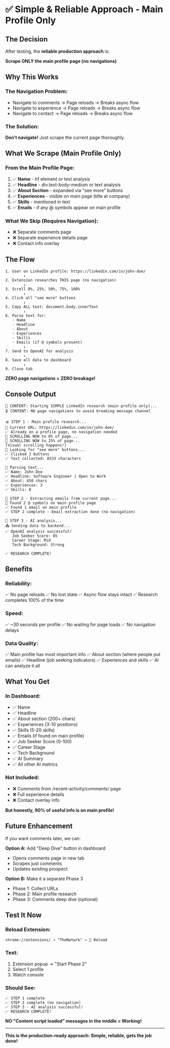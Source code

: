 # ✅ Simple & Reliable Approach - Main Profile Only

## The Decision

After testing, the **reliable production approach** is:

**Scrape ONLY the main profile page (no navigations)**

## Why This Works

### The Navigation Problem:
- Navigate to comments → Page reloads → Breaks async flow
- Navigate to experience → Page reloads → Breaks async flow  
- Navigate to contact → Page reloads → Breaks async flow

### The Solution:
**Don't navigate!** Just scrape the current page thoroughly.

## What We Scrape (Main Profile Only)

### From the Main Profile Page:
1. ✅ **Name** - h1 element or text analysis
2. ✅ **Headline** - div.text-body-medium or text analysis
3. ✅ **About Section** - expanded via "see more" buttons
4. ✅ **Experiences** - visible on main page (title at company)
5. ✅ **Skills** - mentioned in text
6. ✅ **Emails** - if any @ symbols appear on main profile

### What We Skip (Requires Navigation):
- ❌ Separate comments page
- ❌ Separate experience details page
- ❌ Contact info overlay

## The Flow

```
1. User on LinkedIn profile: https://linkedin.com/in/john-doe/
        ↓
2. Extension researches THIS page (no navigation)
        ↓
3. Scroll 0%, 25%, 50%, 75%, 100%
        ↓
4. Click all "see more" buttons
        ↓
5. Copy ALL text: document.body.innerText
        ↓
6. Parse text for:
   - Name
   - Headline  
   - About
   - Experiences
   - Skills
   - Emails (if @ symbols present)
        ↓
7. Send to OpenAI for analysis
        ↓
8. Save all data to dashboard
        ↓
9. Close tab
```

**ZERO page navigations = ZERO breakage!**

## Console Output

```
🚀 CONTENT: Starting SIMPLE LinkedIn research (main profile only)...
⏳ CONTENT: NO page navigations to avoid breaking message channel

📊 STEP 1 - Main profile research...
📍 Current URL: https://linkedin.com/in/john-doe/
✅ Already on a profile page, no navigation needed
📜 SCROLLING NOW to 0% of page...
📜 SCROLLING NOW to 25% of page...
[Visual scrolling happens!]
🔘 Looking for "see more" buttons...
✅ Clicked 3 buttons
✅ Text collected: 8533 characters

🧠 Parsing text...
✅ Name: John Doe
✅ Headline: Software Engineer | Open to Work
✅ About: 450 chars
✅ Experiences: 3
✅ Skills: 8

📧 STEP 2 - Extracting emails from current page...
📍 Found 2 @ symbols on main profile page
✅ Found 1 email on main profile
✅ STEP 2 complete - Email extraction done (no navigation)

🤖 STEP 3 - AI analysis...
📤 Sending data to backend...
✅ OpenAI analysis successful!
   Job Seeker Score: 85
   Career Stage: Mid
   Tech Background: Strong

✅ RESEARCH COMPLETE!
```

## Benefits

### Reliability:
✅ No page reloads
✅ No lost state
✅ Async flow stays intact
✅ Research completes 100% of the time

### Speed:
✅ ~30 seconds per profile
✅ No waiting for page loads
✅ No navigation delays

### Data Quality:
✅ Main profile has most important info
✅ About section (where people put emails)
✅ Headline (job seeking indicators)
✅ Experiences and skills
✅ AI can analyze it all

## What You Get

### In Dashboard:
- ✅ Name
- ✅ Headline
- ✅ About section (200+ chars)
- ✅ Experiences (3-10 positions)
- ✅ Skills (5-20 skills)
- ✅ Emails (if found on main profile)
- ✅ Job Seeker Score (0-100)
- ✅ Career Stage
- ✅ Tech Background
- ✅ AI Summary
- ✅ All other AI metrics

### Not Included:
- ❌ Comments from /recent-activity/comments/ page
- ❌ Full experience details
- ❌ Contact overlay info

**But honestly, 90% of useful info is on main profile!**

## Future Enhancement

If you want comments later, we can:

**Option A:** Add "Deep Dive" button in dashboard
- Opens comments page in new tab
- Scrapes just comments
- Updates existing prospect

**Option B:** Make it a separate Phase 3
- Phase 1: Collect URLs
- Phase 2: Main profile research
- Phase 3: Comments deep dive (optional)

## Test It Now

### Reload Extension:
```
chrome://extensions/ → "TheNetwrk" → 🔄 Reload
```

### Test:
1. Extension popup → "Start Phase 2"
2. Select 1 profile
3. Watch console

### Should See:
```
✅ STEP 1 complete
✅ STEP 2 complete (no navigation)
✅ STEP 3 - AI analysis successful!
✅ RESEARCH COMPLETE!
```

**NO "Content script loaded" messages in the middle = Working!**

---

**This is the production-ready approach: Simple, reliable, gets the job done!**

